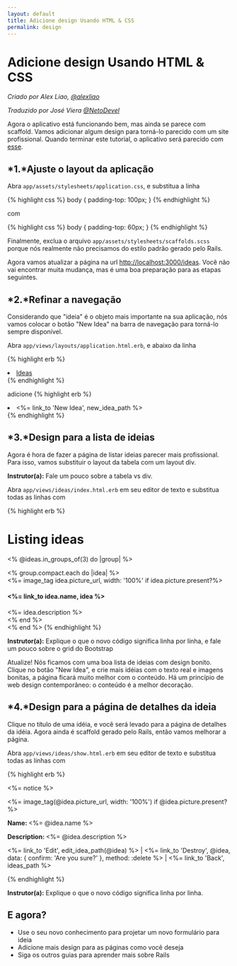 ```yaml
---
layout: default
title: Adicione design Usando HTML & CSS
permalink: design
---
```


# Adicione design Usando HTML &amp; CSS

*Criado por Alex Liao, [@alexliao](http://bannka.com/alex)*

*Traduzido por José Viera [@NetoDevel](https://github.com/NetoDevel)*

Agora o aplicativo está funcionando bem, mas ainda se parece com scaffold. Vamos adicionar algum design para torná-lo parecido com um site profissional. Quando terminar este tutorial, o aplicativo será parecido com [esse](http://railsgirlsapp.herokuapp.com/ideas).

## *1.*Ajuste o layout da aplicação

Abra `app/assets/stylesheets/application.css`, e substitua a linha

{% highlight css %}
body { padding-top: 100px; }
{% endhighlight %}

com

{% highlight css %}
body { padding-top: 60px; }
{% endhighlight %}

Finalmente, exclua o arquivo `app/assets/stylesheets/scaffolds.scss` porque nós realmente não precisamos do estilo padrão gerado pelo Rails.

Agora vamos atualizar a página na url [http://localhost:3000/ideas](http://localhost:3000/ideas). Você não vai encontrar muita mudança, mas é uma boa preparação para as etapas seguintes.

## *2.*Refinar a navegação

Considerando que "ideia" é o objeto mais importante na sua aplicação, nós vamos colocar o botão "New Idea" na barra de navegação para torná-lo sempre disponível.

Abra `app/views/layouts/application.html.erb`, e abaixo da linha

{% highlight erb %}
<li class="active"><a href="/ideas">Ideas</a></li>
{% endhighlight %}

adicione
{% highlight erb %}
<li ><%= link_to 'New Idea', new_idea_path %></li>
{% endhighlight %}

## *3.*Design para a lista de ideias

Agora é hora de fazer a página de listar ideias parecer mais profissional. Para isso, vamos substituir o layout da tabela com um layout div.

**Instrutor(a):** Fale um pouco sobre a tabela vs div.

Abra `app/views/ideas/index.html.erb` em seu editor de texto e substitua todas as linhas com

{% highlight erb %}
<h1>Listing ideas</h1>

<% @ideas.in_groups_of(3) do |group| %>
  <div class="row">
    <% group.compact.each do |idea| %>
      <div class="col-md-4">
        <%= image_tag idea.picture_url, width: '100%' if idea.picture.present?%>
        <h4><%= link_to idea.name, idea %></h4>
        <%= idea.description %>
      </div>
    <% end %>
  </div>
<% end %>
{% endhighlight %}

**Instrutor(a):** Explique o que o novo código significa linha por linha, e fale um pouco sobre o grid do Bootstrap

Atualize! Nós ficamos com uma boa lista de ideias com design bonito. Clique no botão "New Idea", e crie mais idéias com o texto real e imagens bonitas, a página ficará muito melhor com o conteúdo. Há um princípio de web design contemporâneo: o conteúdo é a melhor decoração.

## *4.*Design para a página de detalhes da ideia

Clique no título de uma idéia, e você será levado para a página de detalhes da idéia. Agora ainda  é scaffold gerado pelo Rails, então vamos melhorar a página.

Abra `app/views/ideas/show.html.erb` em seu editor de texto e substitua todas as linhas com

{% highlight erb %}
<p id="notice"><%= notice %></p>

<div class="row">
  <div class="col-md-9">
    <%= image_tag(@idea.picture_url, width: '100%') if @idea.picture.present? %>
  </div>

  <div class="col-md-3">
    <p><b>Name: </b><%= @idea.name %></p>
    <p><b>Description: </b><%= @idea.description %></p>
    <p>
      <%= link_to 'Edit', edit_idea_path(@idea) %> |
      <%= link_to 'Destroy', @idea, data: { confirm: 'Are you sure?' }, method: :delete %> |
      <%= link_to 'Back', ideas_path %>
    </p>
  </div>
</div>
{% endhighlight %}


**Instrutor(a):** Explique o que o novo código significa linha por linha.

## E agora?

* Use o seu novo conhecimento para projetar um novo formulário para ideia
* Adicione mais design para as páginas como você deseja
* Siga os outros guias para aprender mais sobre Rails

